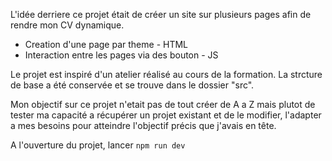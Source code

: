 L'idée derriere ce projet était de créer un site sur plusieurs pages afin de rendre mon CV dynamique.

- Creation d'une page par theme - HTML
- Interaction entre les pages via des bouton - JS


Le projet est inspiré d'un atelier réalisé au cours de la formation.
La strcture de base a été conservée et se trouve dans le dossier "src".

Mon objectif sur ce projet n'etait pas de tout créer de A a Z mais plutot de tester ma capacité a récupérer un projet existant et de le modifier, l'adapter a mes besoins pour atteindre l'objectif précis que j'avais en tête.

A l'ouverture du projet, lancer ```npm run dev```
